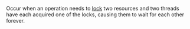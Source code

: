 Occur when an operation needs to [lock](mutexes.md) two resources and two threads have each acquired one of the locks, causing them to wait for each other forever.